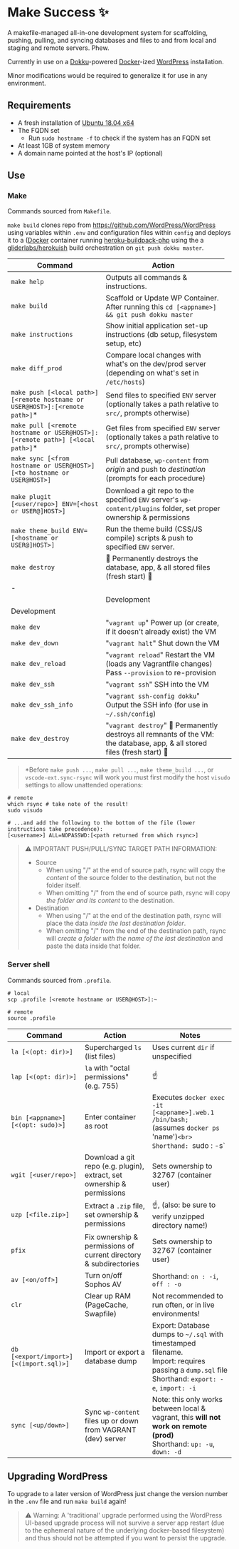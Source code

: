 # Make Success ✨
A makefile-managed all-in-one development system for scaffolding, pushing, pulling, and syncing databases and files to and from local and staging and remote servers. Phew.

Currently in use on a [Dokku](http://dokku.viewdocs.io/dokku/)-powered [Docker](https://docker.com)-ized [WordPress](https://wordpress.org) installation.

Minor modifications would be required to generalize it for use in any environment.

## Requirements

- A fresh installation of [Ubuntu 18.04 x64](https://www.ubuntu.com/download)
- The FQDN set
  - Run `sudo hostname -f` to check if the system has an FQDN set
- At least 1GB of system memory
- A domain name pointed at the host's IP (optional)

## Use

### Make

Commands sourced from `Makefile`.

`make build` clones repo from https://github.com/WordPress/WordPress using variables within `.env` and configuration files within `config` and deploys it to a ([Docker](https://docker.com) container running [heroku-buildpack-php](https://github.com/heroku/heroku-buildpack-php) using the a [gliderlabs/herokuish](https://github.com/gliderlabs/herokuish) build orchestration on `git push dokku master`.

| Command                     | Action                                                       |
| --------------------------- | ------------------------------------------------------------ |
| `make help`                 | Outputs all commands & instructions.                         |
| `make build`                | Scaffold or Update WP Container. After running this `cd [<appname>] && git push dokku master`      |
| `make instructions`         | Show initial application set-up instructions (db setup, filesystem setup, etc)                     |
| `make diff_prod`            | Compare local changes with what's on the dev/prod server (depending on what's set in `/etc/hosts`) |
| `make push [<local path>] [<remote hostname or USER@HOST>]:[<remote path>]`*  | Send files to specified `ENV` server (optionally takes a path relative to `src/`, prompts otherwise) |
| `make pull [<remote hostname or USER@HOST>]:[<remote path>] [<local path>]`*  | Get files from specified `ENV` server (optionally takes a path relative to `src/`, prompts otherwise) |
| `make sync [<from hostname or USER@HOST>] [<to hostname or USER@HOST>]` | Pull database, `wp-content` from _origin_ and push to _destination_ (prompts for each procedure) |
| `make plugit [<user/repo>] ENV=[<host or USER@]HOST>]` | Download a git repo to the specified `ENV` server's `wp-content/plugins` folder, set proper ownership & permissions |
| `make theme_build ENV=[<hostname or USER@]HOST>]` | Run the theme build (CSS/JS compile) scripts & push to specified `ENV` server.    |
| `make destroy`              | 🧨 Permanently destroys the database, app, & all stored files (fresh start) 🧨                          |
-||-
| <td colspan=2>Development</td> |
| Development                 
| `make dev`                  | "`vagrant up`" Power up (or create, if it doesn't already exist) the VM                                 |
| `make dev_down`             | "`vagrant halt`" Shut down the VM                                                                       |
| `make dev_reload`           | "`vagrant reload`" Restart the VM (loads any Vagrantfile changes)<br>Pass `--provision` to re-provision |
| `make dev_ssh`              | "`vagrant ssh`" SSH into the VM                                                                         |
| `make dev_ssh_info`         | "`vagrant ssh-config dokku`" Output the SSH info (for use in `~/.ssh/config`)                           |
| `make dev_destroy`          | "`vagrant destroy`" 🧨 Permanently destroys all remnants of the VM: the database, app, & all stored files (fresh start) 🧨 |

> \*Before `make push ...`, `make pull ...`, `make theme_build ...`, or `vscode-ext.sync-rsync` will work you must first modify the host `visudo` settings to allow unattended operations:

```shell
# remote
which rsync # take note of the result!
sudo visudo

# ...and add the following to the bottom of the file (lower instructions take precedence):
[<username>] ALL=NOPASSWD:[<path returned from which rsync>]
```

> ⚠️ IMPORTANT PUSH/PULL/SYNC TARGET PATH INFORMATION:
> - Source
>   - When using "/" at the end of source path, rsync will copy the *content* of the source folder to the destination, but not the folder itself.
>   - When omitting "/" from the end of source path, rsync will copy *the folder and its content* to the destination.
> - Destination
>   - When using "/" at the end of the destination path, rsync will place the data *inside the last destination folder*.
>   - When omitting "/" from the end of the destination path, rsync will *create a folder with the name of the last destination* and paste the data inside that folder.

### Server shell

Commands sourced from `.profile`.

```shell
# local
scp .profile [<remote hostname or USER@HOST>]:~

# remote
source .profile
```

| Command                           | Action                                                  | Notes                                                  |
| --------------------------------- | ------------------------------------------------------- | ------------------------------------------------------ |
| `la [<(opt: dir)>]`               | Supercharged `ls` (list files)                          | Uses current `dir` if unspecified                      |
| `lap [<(opt: dir)>]`              | `la` with "octal permissions" (e.g. 755)                | ☝️                                                     |
| `bin [<appname>] [<(opt: sudo)>]` | Enter container as root                                 | Executes `docker exec -it [<appname>].web.1 /bin/bash;`<br> (assumes `docker ps` 'name')`<br> Shorthand: `sudo : -s` |
| `wgit [<user/repo>]`              | Download a git repo (e.g. plugin), extract, set ownership & permissions | Sets ownership to 32767 (container user)               |
| `uzp [<file.zip>]`                | Extract a `.zip` file, set ownership & permissions                      | ☝️, (also: be sure to verify unzipped directory name!) |
| `pfix`                            | Fix ownership & permissions of current directory & subdirectories       | Sets ownership to 32767 (container user)               |
| `av [<on/off>]`                   | Turn on/off Sophos AV                                                   | Shorthand: `on : -i`, `off : -o` |
| `clr`                             | Clear up RAM (PageCache, Swapfile)                                      | Not recommended to run often, or in live environments! |
| `db [<export/import>] [<(import.sql)>]` | Import or export a database dump                                  | Export: Database dumps to `~/.sql` with timestamped filename.<br>Import: requires passing a `dump.sql` file<br>Shorthand: `export: -e`, `import: -i` |
| `sync [<up/down>]`                | Sync `wp-content` files up or down from VAGRANT (dev) server            | Note: this only works between local & vagrant, this **will not work on remote (prod)**<br>Shorthand: `up: -u`, `down: -d` |


## Upgrading WordPress

To upgrade to a later version of WordPress just change the version number in the `.env` file and run `make build` again!

> ⚠️ Warning: A 'traditional' upgrade performed using the WordPress UI-based upgrade process will not survive a server app restart (due to the ephemeral nature of the underlying docker-based filesystem) and thus should not be attempted if you want to persist the upgrade.
